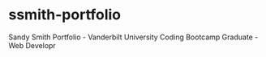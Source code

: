 # ssmith-portfolio
Sandy Smith Portfolio - Vanderbilt University Coding Bootcamp Graduate - Web  Developr
